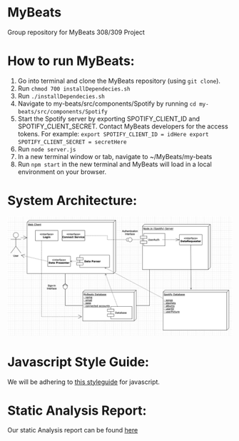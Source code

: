 # MyBeats
Group repository for MyBeats 308/309 Project

# How to run MyBeats:
1. Go into terminal and clone the MyBeats repository (using ` git clone `).
2. Run ` chmod 700 installDependecies.sh `
3. Run ` ./installDependecies.sh `
4. Navigate to my-beats/src/components/Spotify by running ` cd my-beats/src/components/Spotify `
5. Start the Spotify server by exporting SPOTIFY_CLIENT_ID and SPOTIFY_CLIENT_SECRET. Contact MyBeats developers for the access tokens.
    For example: ` export SPOTIFY_CLIENT_ID = idHere
                     export SPOTIFY_CLIENT_SECRET = secretHere `
6. Run ` node server.js `
7. In a new terminal window or tab, navigate to ~/MyBeats/my-beats
8. Run ` npm start ` in the new terminal and MyBeats will load in a local environment on your browser.


# System Architecture:
![alt text](https://github.com/TheNightviz/MyBeats/blob/master/System%20Architecture.png "System Architecture")

# Javascript Style Guide:
We will be adhering to [this styleguide](https://google.github.io/styleguide/jsguide.html) for javascript.

# Static Analysis Report:
Our static Analysis report can be found [here](https://github.com/TheNightviz/MyBeats/blob/master/STATIC_ANALYSIS.md)